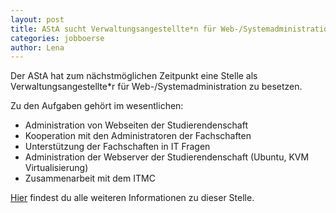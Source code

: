 ```yaml
---
layout: post
title: AStA sucht Verwaltungsangestellte*n für Web-/Systemadministration
categories: jobboerse
author: Lena
---
```


Der AStA hat zum nächstmöglichen Zeitpunkt eine Stelle als Verwaltungsangestellte*r für Web-/Systemadministration zu besetzen.

Zu den Aufgaben gehört im wesentlichen:
* Administration von Webseiten der Studierendenschaft
* Kooperation mit den Administratoren der Fachschaften
* Unterstützung der Fachschaften in IT Fragen
* Administration der Webserver der Studierendenschaft (Ubuntu, KVM Virtualisierung)
* Zusammenarbeit mit dem ITMC

[Hier](dokumente/ausschreibungen_jobboerse/2017-06-09_asta1.pdf) findest du alle weiteren Informationen zu dieser Stelle.
